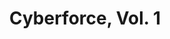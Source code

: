 ---
title: "Cyberforce, Vol. 1"
issue: 0A
issue_nr: 0
full_title: Mindgames
subtitle: ""
story_arc: ""
crossover: ""
variant: A
publisher: Image Comics
creators: 
  - Eric Silvestri
  - Marc Silvestri
  - Walter Simonson
release_date: Sep 1993
release_year: 1993
genre:
  - Action
  - Adventure
  - Super-Heroes
format: Comic
pages: 36
signed_by: ""
price: 1.95
---